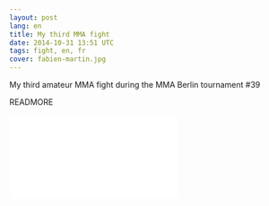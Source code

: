 ```yaml
---
layout: post
lang: en
title: My third MMA fight
date: 2014-10-31 13:51 UTC
tags: fight, en, fr
cover: fabien-martin.jpg
---
```


My third amateur MMA fight during the MMA Berlin tournament #39

READMORE

<iframe src="//www.youtube.com/embed/juKRrCvrcpM" frameborder="0" allowfullscreen></iframe>